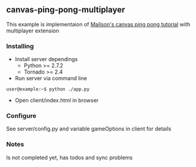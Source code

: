 ## canvas-ping-pong-multiplayer ##

This example is implementaion of [Mailson's canvas ping pong tutorial][lnk1] with multiplayer extension

### Installing ###

* Install server dependings
	* Python >= 2.7.2
	* Tornado >= 2.4
* Run server via command line
```
user@example:~$ python ./app.py
```
* Open client/index.html in browser

### Configure ###

See server/config.py and variable gameOptions in client for details

### Notes ###

Is not completed yet, has todos and sync problems


[lnk1]: http://blog.mailson.org/2013/02/simple-pong-game-using-html5-and-canvas/
